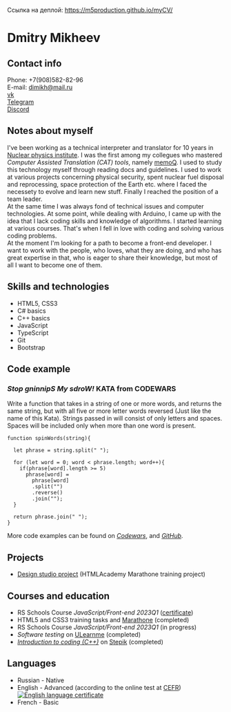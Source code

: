 Ссылка на деплой:
https://m5production.github.io/myCV/

# Dmitry Mikheev

## Contact info
   Phone: +7(908)582-82-96\
   E-mail: dimikh@mail.ru\
   [vk](https://vk.com/dimikh)\
   [Telegram](https://t.me/m5production86)\
   [Discord](@m5production#6990)  

## Notes about myself  
   I've been working as a technical interpreter and translator for 10 years in [Nuclear physics institute](http://vniitf.ru/en). I was the first among my collegues who mastered *Computer Assisted Translation (CAT) tools*, namely [memoQ](https://www.memoq.com/). I used to study this technology myself through reading docs and guidelines. I used to work at various projects concerning physical security, spent nuclear fuel disposal and reprocessing, space protection of the Earth etc. where I faced the necessety to evolve and learn new stuff. Finally I reached the position of a team leader.  
   At the same time I was always fond of technical issues and computer technologies. At some point, while dealing with Arduino, I came up with the idea that I lack coding skills and knowledge of algorithms. I started learning at various courses. That's when I fell in love with coding and solving various coding problems.  
   At the moment I'm looking for a path to become a front-end developer. I want to work with the people, who loves, what they are doing, and who has great expertise in that,  who is eager to share their knowledge, but most of all I want to become one of them.  

## Skills and technologies
- HTML5, CSS3
- C# basics
- C++ basics
- JavaScript
- TypeScript
- Git
- Bootstrap

## Code example
### *Stop gninnipS My sdroW!* KATA from CODEWARS
   Write a function that takes in a string of one or more words, and returns the same string, but with all five or more letter words reversed (Just like the name of this Kata). Strings passed in will consist of only letters and spaces. Spaces will be included only when more than one word is present.  
```
function spinWords(string){
  
  let phrase = string.split(" ");
  
  for (let word = 0; word < phrase.length; word++){
    if(phrase[word].length >= 5)
      phrase[word] = 
        phrase[word]
        .split("")
        .reverse()
        .join("");
  }
  
  return phrase.join(" ");
}
```
More code examples can be found on *[Codewars](https://www.codewars.com/users/m5production)*, and *[GitHub](https://github.com/m5production)*.  

## Projects
- [Design studio project](https://github.com/m5production/MarathonHTMLAcademy5) (HTMLAcademy Marathone training project)  

## Courses and education
- RS Schools Course *JavaScript/Front-end 2023Q1* ([certificate](/assets/certificates/JS-RSSchool-certificate-stage0.pdf))
- HTML5 and CSS3 training tasks and [Marathone](https://up.htmlacademy.ru/markup-marathon/1) (completed)
- RS Schools Course *JavaScript/Front-end 2023Q1* (in progress)
- *Software testing* on [ULearnme](https://ulearn.me/) (completed)
- *[Introduction to coding (C++)](/cpp-certificate.pdf)* on [Stepik](https://stepik.org/course/363/promo) (completed)

## Languages
- Russian - Native
- English - Advanced (according to the online test at [CEFR](https://www.efset.org/quick-check/))  
[![English language certificate](english-certificate.png)](https://www.efset.org/quick-check/)  
- French - Basic
